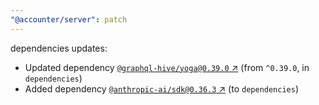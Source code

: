 ```yaml
---
"@accounter/server": patch
---
```

dependencies updates:
  - Updated dependency [`@graphql-hive/yoga@0.39.0` ↗︎](https://www.npmjs.com/package/@graphql-hive/yoga/v/0.39.0) (from `^0.39.0`, in `dependencies`)
  - Added dependency [`@anthropic-ai/sdk@0.36.3` ↗︎](https://www.npmjs.com/package/@anthropic-ai/sdk/v/0.36.3) (to `dependencies`)

